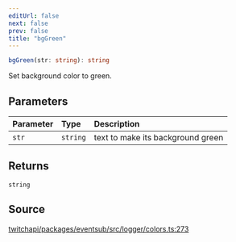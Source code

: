 ```yaml
---
editUrl: false
next: false
prev: false
title: "bgGreen"
---
```


```ts
bgGreen(str: string): string
```

Set background color to green.

## Parameters

| Parameter | Type | Description |
| :------ | :------ | :------ |
| `str` | `string` | text to make its background green |

## Returns

`string`

## Source

[twitchapi/packages/eventsub/src/logger/colors.ts:273](https://github.com/pablornc/twitchapi//blob/3baa008ac8be1133cbb9253985d5d4cd48b4e780/packages/eventsub/src/logger/colors.ts#L273)
